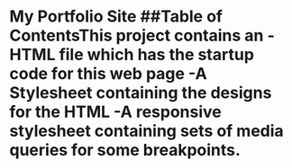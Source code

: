 # My Portfolio Site ##Table of ContentsThis project contains an -HTML file which has the startup code for this web page -A Stylesheet containing the designs for the HTML -A responsive stylesheet containing sets of media queries for some breakpoints.
